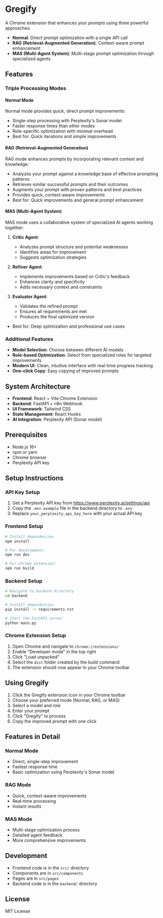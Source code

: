 # Gregify

A Chrome extension that enhances your prompts using three powerful approaches:

- **Normal**: Direct prompt optimization with a single API call
- **RAG (Retrieval-Augmented Generation)**: Context-aware prompt enhancement
- **MAS (Multi-Agent System)**: Multi-stage prompt optimization through specialized agents

## Features

### Triple Processing Modes

#### Normal Mode

Normal mode provides quick, direct prompt improvements:

- Single-step processing with Perplexity's Sonar model
- Faster response times than other modes
- Role-specific optimization with minimal overhead
- Best for: Quick iterations and simple improvements

#### RAG (Retrieval-Augmented Generation)

RAG mode enhances prompts by incorporating relevant context and knowledge:

- Analyzes your prompt against a knowledge base of effective prompting patterns
- Retrieves similar successful prompts and their outcomes
- Augments your prompt with proven patterns and best practices
- Provides quick, context-aware improvements
- Best for: Quick improvements and general prompt enhancement

#### MAS (Multi-Agent System)

MAS mode uses a collaborative system of specialized AI agents working together:

1. **Critic Agent**:

   - Analyzes prompt structure and potential weaknesses
   - Identifies areas for improvement
   - Suggests optimization strategies

2. **Refiner Agent**:

   - Implements improvements based on Critic's feedback
   - Enhances clarity and specificity
   - Adds necessary context and constraints

3. **Evaluator Agent**:
   - Validates the refined prompt
   - Ensures all requirements are met
   - Produces the final optimized version

- Best for: Deep optimization and professional use cases

### Additional Features

- **Model Selection**: Choose between different AI models
- **Role-based Optimization**: Select from specialized roles for targeted improvements
- **Modern UI**: Clean, intuitive interface with real-time progress tracking
- **One-click Copy**: Easy copying of improved prompts

## System Architecture

- **Frontend**: React + Vite Chrome Extension
- **Backend**: FastAPI + n8n Webhook
- **UI Framework**: Tailwind CSS
- **State Management**: React Hooks
- **AI Integration**: Perplexity API (Sonar model)

## Prerequisites

- Node.js 16+
- npm or yarn
- Chrome browser
- Perplexity API key

## Setup Instructions

### API Key Setup

1. Get a Perplexity API key from https://www.perplexity.ai/settings/api
2. Copy the `.env.example` file in the backend directory to `.env`
3. Replace `your_perplexity_api_key_here` with your actual API key

### Frontend Setup

```bash
# Install dependencies
npm install

# For development:
npm run dev

# For Chrome extension:
npm run build
```

### Backend Setup

```bash
# Navigate to backend directory
cd backend

# Install dependencies
pip install -r requirements.txt

# Start the FastAPI server
python main.py
```

### Chrome Extension Setup

1. Open Chrome and navigate to `chrome://extensions/`
2. Enable "Developer mode" in the top right
3. Click "Load unpacked"
4. Select the `dist` folder created by the build command
5. The extension should now appear in your Chrome toolbar

## Using Gregify

1. Click the Gregify extension icon in your Chrome toolbar
2. Choose your preferred mode (Normal, RAG, or MAS)
3. Select a model and role
4. Enter your prompt
5. Click "Gregify" to process
6. Copy the improved prompt with one click

## Features in Detail

### Normal Mode

- Direct, single-step improvement
- Fastest response time
- Basic optimization using Perplexity's Sonar model

### RAG Mode

- Quick, context-aware improvements
- Real-time processing
- Instant results

### MAS Mode

- Multi-stage optimization process
- Detailed agent feedback
- More comprehensive improvements

## Development

- Frontend code is in the `src/` directory
- Components are in `src/components`
- Pages are in `src/pages`
- Backend code is in the `backend/` directory

## License

MIT License
